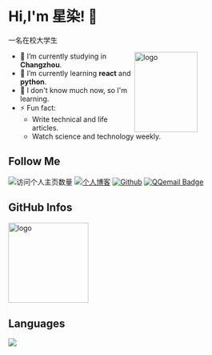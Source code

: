 
# Hi,I'm 星染! 👋
一名在校大学生

<img src="https://github-readme-stats.vercel.app/api?username=jhxxr&show_icons=true&theme=vue" alt="logo" height="160" align="right" width="50%" />

- 🔭 I’m currently studying in **Changzhou**.
- 🌱 I’m currently learning **react** and **python**.
- 💬 I don't know much now, so I'm learning.
- ⚡ Fun fact: 
  - Write technical and life articles.
  - Watch science and technology weekly.


## Follow Me
![访问个人主页数量](https://komarev.com/ghpvc/?username=jhxxr&color=green)
[![个人博客](https://img.shields.io/badge/-个人博客（zy.jhx.asia）-c14438?style=flat-square&logo=B&logoColor=white)](https://zy.jhx.asia/)
[![Github](https://img.shields.io/github/followers/duktig666?label=Github&style=social)](https://github.com/jhxxr)
[![QQemail Badge](https://img.shields.io/badge/gmail-2471717907@qq.com-Green?style=flat-square&logo=QQemail&logoColor=white&link=mailto:2471717907@qq.com)](mailto:2471717907@qq.com)
## GitHub Infos
<img src="https://github-profile-trophy.vercel.app/?username=jhxxr&theme=flat&column=7" alt="logo" height="160" align="center" style="margin: auto;" />

## Languages
<a href="https://github.com/duktig666">
  <img src="https://github-readme-stats.vercel.app/api/top-langs/?username=jhxxr&theme=vue" />
</a>
